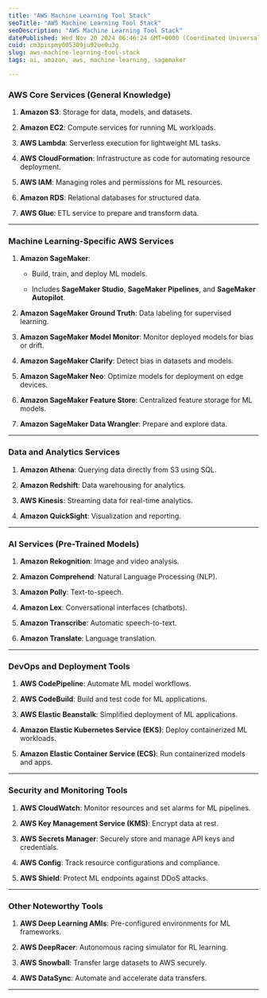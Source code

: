 ```yaml
---
title: "AWS Machine Learning Tool Stack"
seoTitle: "AWS Machine Learning Tool Stack"
seoDescription: "AWS Machine Learning Tool Stack"
datePublished: Wed Nov 20 2024 06:46:24 GMT+0000 (Coordinated Universal Time)
cuid: cm3pispmy005309ju92ue0u3g
slug: aws-machine-learning-tool-stack
tags: ai, amazon, aws, machine-learning, sagemaker

---
```


### **AWS Core Services** (General Knowledge)

1. **Amazon S3**: Storage for data, models, and datasets.
    
2. **Amazon EC2**: Compute services for running ML workloads.
    
3. **AWS Lambda**: Serverless execution for lightweight ML tasks.
    
4. **AWS CloudFormation**: Infrastructure as code for automating resource deployment.
    
5. **AWS IAM**: Managing roles and permissions for ML resources.
    
6. **Amazon RDS**: Relational databases for structured data.
    
7. **AWS Glue**: ETL service to prepare and transform data.
    

---

### **Machine Learning-Specific AWS Services**

1. **Amazon SageMaker**:
    
    * Build, train, and deploy ML models.
        
    * Includes **SageMaker Studio**, **SageMaker Pipelines**, and **SageMaker Autopilot**.
        
2. **Amazon SageMaker Ground Truth**: Data labeling for supervised learning.
    
3. **Amazon SageMaker Model Monitor**: Monitor deployed models for bias or drift.
    
4. **Amazon SageMaker Clarify**: Detect bias in datasets and models.
    
5. **Amazon SageMaker Neo**: Optimize models for deployment on edge devices.
    
6. **Amazon SageMaker Feature Store**: Centralized feature storage for ML models.
    
7. **Amazon SageMaker Data Wrangler**: Prepare and explore data.
    

---

### **Data and Analytics Services**

1. **Amazon Athena**: Querying data directly from S3 using SQL.
    
2. **Amazon Redshift**: Data warehousing for analytics.
    
3. **AWS Kinesis**: Streaming data for real-time analytics.
    
4. **Amazon QuickSight**: Visualization and reporting.
    

---

### **AI Services (Pre-Trained Models)**

1. **Amazon Rekognition**: Image and video analysis.
    
2. **Amazon Comprehend**: Natural Language Processing (NLP).
    
3. **Amazon Polly**: Text-to-speech.
    
4. **Amazon Lex**: Conversational interfaces (chatbots).
    
5. **Amazon Transcribe**: Automatic speech-to-text.
    
6. **Amazon Translate**: Language translation.
    

---

### **DevOps and Deployment Tools**

1. **AWS CodePipeline**: Automate ML model workflows.
    
2. **AWS CodeBuild**: Build and test code for ML applications.
    
3. **AWS Elastic Beanstalk**: Simplified deployment of ML applications.
    
4. **Amazon Elastic Kubernetes Service (EKS)**: Deploy containerized ML workloads.
    
5. **Amazon Elastic Container Service (ECS)**: Run containerized models and apps.
    

---

### **Security and Monitoring Tools**

1. **AWS CloudWatch**: Monitor resources and set alarms for ML pipelines.
    
2. **AWS Key Management Service (KMS)**: Encrypt data at rest.
    
3. **AWS Secrets Manager**: Securely store and manage API keys and credentials.
    
4. **AWS Config**: Track resource configurations and compliance.
    
5. **AWS Shield**: Protect ML endpoints against DDoS attacks.
    

---

### **Other Noteworthy Tools**

1. **AWS Deep Learning AMIs**: Pre-configured environments for ML frameworks.
    
2. **AWS DeepRacer**: Autonomous racing simulator for RL learning.
    
3. **AWS Snowball**: Transfer large datasets to AWS securely.
    
4. **AWS DataSync**: Automate and accelerate data transfers.
    

---